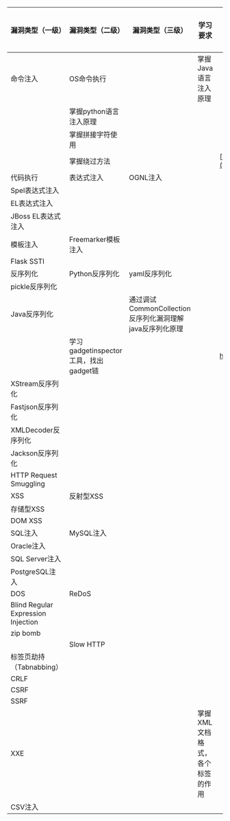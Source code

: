 | 漏洞类型（一级）                    | 漏洞类型（二级）                      | 漏洞类型（三级）                                         | 学习要求                        | 掌握程度                                                     | 文档输出 | 学习资料 |
| ----------------------------------- | ------------------------------------- | -------------------------------------------------------- | ------------------------------- | ------------------------------------------------------------ | -------- | -------- |
| 命令注入                            | OS命令执行                            |                                                          | 掌握Java语言注入原理            |                                                              |          |          |
|                                     | 掌握python语言注入原理                |                                                          |                                 |                                                              |          |          |
|                                     | 掌握拼接字符使用                      |                                                          |                                 |                                                              |          |          |
|                                     | 掌握绕过方法                          |                                                          |                                 | [https://github.com/swisskyrepo/PayloadsAllTheThings/tree/master/Command%20Injection](https://github.com/swisskyrepo/PayloadsAllTheThings/tree/master/Command Injection) |          |          |
| 代码执行                            | 表达式注入                            | OGNL注入                                                 |                                 |                                                              |          |          |
| Spel表达式注入                      |                                       |                                                          |                                 |                                                              |          |          |
| EL表达式注入                        |                                       |                                                          |                                 |                                                              |          |          |
| JBoss EL表达式注入                  |                                       |                                                          |                                 |                                                              |          |          |
| 模板注入                            | Freemarker模板注入                    |                                                          |                                 |                                                              |          |          |
| Flask SSTI                          |                                       |                                                          |                                 |                                                              |          |          |
| 反序列化                            | Python反序列化                        | yaml反序列化                                             |                                 |                                                              |          |          |
| pickle反序列化                      |                                       |                                                          |                                 |                                                              |          |          |
| Java反序列化                        |                                       | 通过调试CommonCollection反序列化漏洞理解java反序列化原理 |                                 |                                                              |          |          |
|                                     | 学习gadgetinspector工具，找出gadget链 |                                                          |                                 | https://github.com/JackOfMostTrades/gadgetinspector          |          |          |
| XStream反序列化                     |                                       |                                                          |                                 |                                                              |          |          |
| Fastjson反序列化                    |                                       |                                                          |                                 |                                                              |          |          |
| XMLDecoder反序列化                  |                                       |                                                          |                                 |                                                              |          |          |
| Jackson反序列化                     |                                       |                                                          |                                 |                                                              |          |          |
| HTTP Request  Smuggling             |                                       |                                                          |                                 |                                                              |          |          |
| XSS                                 | 反射型XSS                             |                                                          |                                 |                                                              |          |          |
| 存储型XSS                           |                                       |                                                          |                                 |                                                              |          |          |
| DOM XSS                             |                                       |                                                          |                                 |                                                              |          |          |
| SQL注入                             | MySQL注入                             |                                                          |                                 |                                                              |          |          |
| Oracle注入                          |                                       |                                                          |                                 |                                                              |          |          |
| SQL Server注入                      |                                       |                                                          |                                 |                                                              |          |          |
| PostgreSQL注入                      |                                       |                                                          |                                 |                                                              |          |          |
| DOS                                 | ReDoS                                 |                                                          |                                 |                                                              |          |          |
| Blind Regular Expression  Injection |                                       |                                                          |                                 |                                                              |          |          |
| zip bomb                            |                                       |                                                          |                                 |                                                              |          |          |
|                                     | Slow HTTP                             |                                                          |                                 |                                                              |          |          |
| 标签页劫持（Tabnabbing）            |                                       |                                                          |                                 |                                                              |          |          |
| CRLF                                |                                       |                                                          |                                 |                                                              |          |          |
| CSRF                                |                                       |                                                          |                                 |                                                              |          |          |
| SSRF                                |                                       |                                                          |                                 |                                                              |          |          |
| XXE                                 |                                       |                                                          | 掌握XML文档格式，各个标签的作用 |                                                              |          |          |
| CSV注入                             |                                       |                                                          |                                 |                                                              |          |          |
